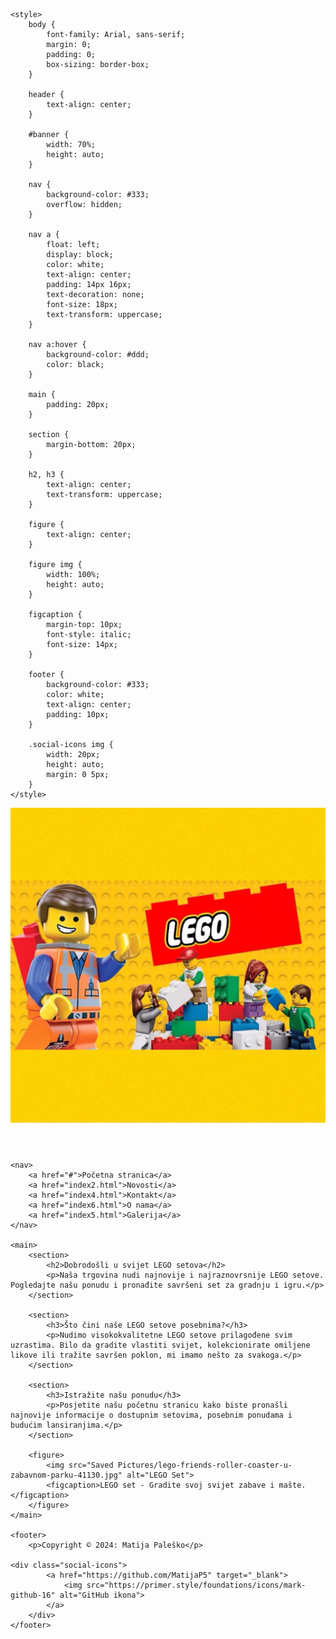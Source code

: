 <!DOCTYPE html>
<html lang="hr">
<head>
    <meta charset="UTF-8">
    <meta name="description" content="Prodaja LEGO setova - Veliki izbor LEGO setova za sve uzraste. Pronađite savršen set za sebe ili kao poklon.">
    <meta name="keywords" content="LEGO, prodaja, setovi, kockice, igračke">
    <meta name="author" content="Vaše Ime">
    <meta name="viewport" content="width=device-width, initial-scale=1.0">
    <title>Prodaja LEGO setova</title>

    <style>
        body {
            font-family: Arial, sans-serif;
            margin: 0;
            padding: 0;
            box-sizing: border-box;
        }

        header {
            text-align: center;
        }

        #banner {
            width: 70%;
            height: auto;
        }

        nav {
            background-color: #333;
            overflow: hidden;
        }

        nav a {
            float: left;
            display: block;
            color: white;
            text-align: center;
            padding: 14px 16px;
            text-decoration: none;
            font-size: 18px;
            text-transform: uppercase;
        }

        nav a:hover {
            background-color: #ddd;
            color: black;
        }

        main {
            padding: 20px;
        }

        section {
            margin-bottom: 20px;
        }

        h2, h3 {
            text-align: center;
            text-transform: uppercase;
        }

        figure {
            text-align: center;
        }

        figure img {
            width: 100%;
            height: auto;
        }

        figcaption {
            margin-top: 10px;
            font-style: italic;
            font-size: 14px;
        }

        footer {
            background-color: #333;
            color: white;
            text-align: center;
            padding: 10px;
        }

        .social-icons img {
            width: 20px;
            height: auto;
            margin: 0 5px;
        }
    </style>
</head>
<body>
    <header>
        <img id="banner" src="./Saved Pictures/2fca64c73e0b970550c84ee765533b20.JPG" alt="LEGO Banner">
    </header>

    <nav>
        <a href="#">Početna stranica</a>
        <a href="index2.html">Novosti</a>
        <a href="index4.html">Kontakt</a>
        <a href="index6.html">O nama</a>
        <a href="index5.html">Galerija</a>
    </nav>

    <main>
        <section>
            <h2>Dobrodošli u svijet LEGO setova</h2>
            <p>Naša trgovina nudi najnovije i najraznovrsnije LEGO setove. Pogledajte našu ponudu i pronađite savršeni set za gradnju i igru.</p>
        </section>

        <section>
            <h3>Što čini naše LEGO setove posebnima?</h3>
            <p>Nudimo visokokvalitetne LEGO setove prilagođene svim uzrastima. Bilo da gradite vlastiti svijet, kolekcionirate omiljene likove ili tražite savršen poklon, mi imamo nešto za svakoga.</p>
        </section>

        <section>
            <h3>Istražite našu ponudu</h3>
            <p>Posjetite našu početnu stranicu kako biste pronašli najnovije informacije o dostupnim setovima, posebnim ponudama i budućim lansiranjima.</p>
        </section>

        <figure>
            <img src="Saved Pictures/lego-friends-roller-coaster-u-zabavnom-parku-41130.jpg" alt="LEGO Set">
            <figcaption>LEGO set - Gradite svoj svijet zabave i mašte.</figcaption>
        </figure>
    </main>

    <footer>
        <p>Copyright © 2024: Matija Paleško</p>
	
	<div class="social-icons">
            <a href="https://github.com/MatijaP5" target="_blank">
                <img src="https://primer.style/foundations/icons/mark-github-16" alt="GitHub ikona">
            </a>
        </div>
    </footer>
</body>
</html>
